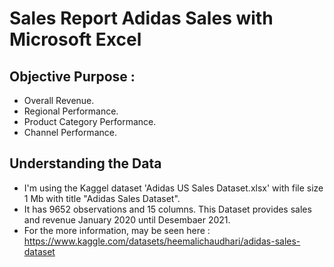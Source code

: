 # Sales Report Adidas Sales with Microsoft Excel

## Objective Purpose :

* Overall Revenue.
* Regional Performance.
* Product Category Performance.
* Channel Performance.


## Understanding the Data
* I'm using the Kaggel dataset 'Adidas US Sales Dataset.xlsx' with file size 1 Mb with title "Adidas Sales Dataset".
* It has 9652 observations and 15 columns. This Dataset provides sales and revenue January 2020 until Desembaer 2021.
* For the more information, may be seen here : https://www.kaggle.com/datasets/heemalichaudhari/adidas-sales-dataset

